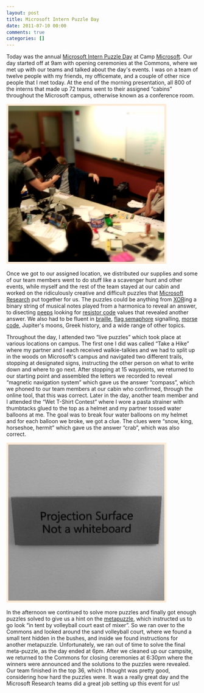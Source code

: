 ```yaml
---
layout: post
title: Microsoft Intern Puzzle Day
date: 2011-07-10 00:00
comments: true
categories: []
---
```

<p>Today was the annual <a href="http://seattletimes.nwsource.com/html/microsoft/2009630759_microsoftinterns10.html" target="_blank">Microsoft Intern Puzzle Day</a> at Camp <a href="http://www.microsoft.com/en-us/default.aspx" target="_blank">Microsoft</a>. Our day started off at 9am with opening ceremonies at the Commons, where we met up with our teams and talked about the day's events. I was on a team of twelve people with my friends, my officemate, and a couple of other nice people that I met today. At the end of the morning presentation, all 800 of the interns that made up 72 teams went to their assigned &ldquo;cabins&rdquo; throughout the Microsoft campus, otherwise known as a conference room.</p>

<a href="/images/2011/07/1310249582.jpg"><img src="/images/2011/07/1310249582.jpg" />
</a>

<p>Once we got to our assigned location, we distributed our supplies and some of our team members went to do stuff like a scavenger hunt and other events, while myself and the rest of the team stayed at our cabin and worked on the ridiculously creative and difficult puzzles that <a href="http://research.microsoft.com/en-us/" target="_blank">Microsoft Research</a> put together for us. The puzzles could be anything from <a href="http://en.wikipedia.org/wiki/XOR_gate" target="_blank">XOR</a>ing a binary string of musical notes played from a harmonica to reveal an answer, to disecting <a href="http://en.wikipedia.org/wiki/Peeps" target="_blank">peeps</a> looking for <a href="http://wiki.xtronics.com/index.php/Resistor_Codes" target="_blank">resistor code</a> values that revealed another answer. We also had to be fluent in <a href="http://en.wikipedia.org/wiki/Braille" target="_blank">braille</a>, <a href="http://en.wikipedia.org/wiki/Flag_semaphore" target="_blank">flag semaphore</a> signalling, <a href="http://en.wikipedia.org/wiki/Morse_code" target="_blank">morse code</a>, Jupiter's moons, Greek history, and a wide range of other topics.</p>

<p>Throughout the day, I attended two &ldquo;live puzzles&rdquo; which took place at various locations on campus. The first one I did was called &ldquo;Take a Hike&rdquo; where my partner and I each received walkie-talkies and we had to split up in the woods on Microsoft's campus and navigated two different trails, stopping at designated signs, instructing the other person on what to write down and where to go next. After stopping at 15 waypoints, we returned to our starting point and assembled the letters we recorded to reveal &ldquo;magnetic navigation system&rdquo; which gave us the answer &ldquo;compass&rdquo;, which we phoned to our team members at our cabin who confirmed, through the online tool, that this was correct. Later in the day, another team member and I attended the &ldquo;Wet T-Shirt Contest&rdquo; where I wore a pasta strainer with thumbtacks glued to the top as a helmet and my partner tossed water balloons at me. The goal was to break four water balloons on my helmet and for each balloon we broke, we got a clue. The clues were &ldquo;snow, king, horseshoe, hermit&rdquo; which gave us the answer &ldquo;crab&rdquo;, which was also correct.</p>

<a href="/images/2012/05/1310258141.jpg"><img src="/images/2012/05/1310258141.jpg" /></a>

<p>In the afternoon we continued to solve more puzzles and finally got enough puzzles solved to give us a hint on the <a href="http://en.wikipedia.org/wiki/Metapuzzle" target="_blank">metapuzzle</a>, which instructed us to go look &ldquo;in tent by volleyball court east of mixer&rdquo;. So we ran over to the Commons and looked around the sand volleyball court, where we found a small tent hidden in the bushes, and inside we found instructions for another metapuzzle. Unfortunately, we ran out of time to solve the final meta-puzzle, as the day ended at 6pm. After we cleaned up our campsite, we returned to the Commons for closing ceremonies at 6:30pm where the winners were announced and the solutions to the puzzles were revealed. Our team finished in the top 36, which I thought was pretty good, considering how hard the puzzles were. It was a really great day and the Microsoft Research teams did a great job setting up this event for us!</p>
